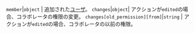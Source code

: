 `member`|`object` | 追加された[ユーザ](/rest/reference/users)。 `changes`|`object`| アクションが`edited`の場合、コラボレータの権限の変更。 `changes[old_permission][from]`|`string` | アクションが`edited`の場合、コラボレータの以前の権限。

